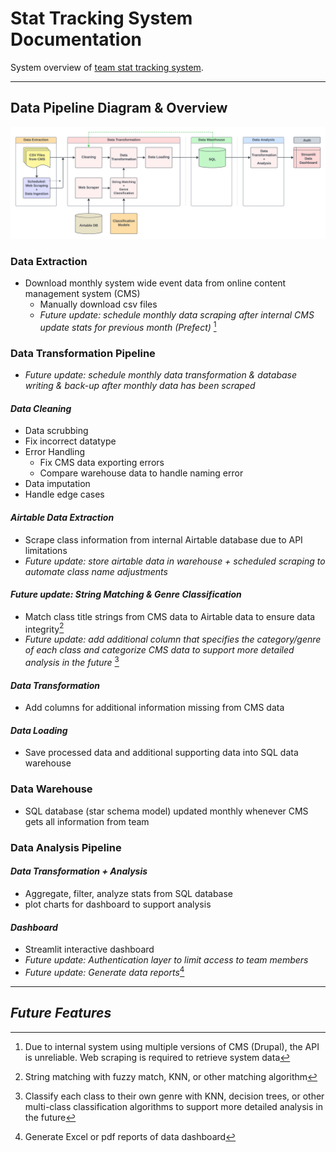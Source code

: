 # Stat Tracking System Documentation
System overview of [team stat tracking system](https://github.com/kchenTTP/team_stat_tracking.git).


---
## Data Pipeline Diagram & Overview
![data pipeline diagram](./images/stat-tracking-system-diagram.png)


### **Data Extraction**
- Download monthly system wide event data from online content management system (CMS)
  - Manually download csv files
  - *Future update: schedule monthly data scraping after internal CMS update stats for previous month (Prefect)* [^1]


### **Data Transformation Pipeline**
- *Future update: schedule monthly data transformation & database writing & back-up after monthly data has been scraped*
#### *Data Cleaning*
- Data scrubbing
- Fix incorrect datatype
- Error Handling
  - Fix CMS data exporting errors
  - Compare warehouse data to handle naming error
- Data imputation
- Handle edge cases

#### *Airtable Data Extraction*
- Scrape class information from internal Airtable database due to API limitations
- *Future update: store airtable data in warehouse + scheduled scraping to automate class name adjustments*

#### *Future update: String Matching & Genre Classification*
- Match class title strings from CMS data to Airtable data to ensure data integrity[^2]
- *Future update: add additional column that specifies the category/genre of each class and categorize CMS data to support more detailed analysis in the future* [^3]

#### *Data Transformation*
- Add columns for additional information missing from CMS data

#### *Data Loading*
- Save processed data and additional supporting data into SQL data warehouse


### **Data Warehouse**
- SQL database (star schema model) updated monthly whenever CMS gets all information from team


### **Data Analysis Pipeline**
#### *Data Transformation + Analysis*
- Aggregate, filter, analyze stats from SQL database
- plot charts for dashboard to support analysis

#### *Dashboard*
- Streamlit interactive dashboard
- *Future update: Authentication layer to limit access to team members*
- *Future update: Generate data reports*[^4]


---

## *Future Features*
[^1]: Due to internal system using multiple versions of CMS (Drupal), the API is unreliable. Web scraping is required to retrieve system data  
[^2]: String matching with fuzzy match, KNN, or other matching algorithm  
[^3]: Classify each class to their own genre with KNN, decision trees, or other multi-class classification algorithms to support more detailed analysis in the future  
[^4]: Generate Excel or pdf reports of data dashboard
